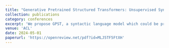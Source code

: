 ```yaml
---
title: "Generative Pretrained Structured Transformers: Unsupervised Syntactic Language Models at Scale"
collection: publications
category: conferences
excerpt: 'We propose GPST, a syntactic language model which could be pre-trained on raw text efficiently without any human-annotated trees. When GPST and GPT-2 are both pre-trained on OpenWebText from scratch, GPST can outperform GPT-2 on various downstream tasks. Moreover, it significantly surpasses previous methods on generative grammar induction tasks, exhibiting a high degree of consistency with human syntax.'
venue: 'ACL'
date: 2024-05-01
paperurl: 'https://openreview.net/pdf?id=MLJ5TF5FtXH'
---
```

